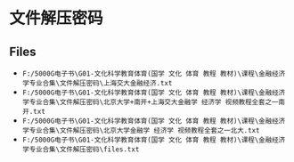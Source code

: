# 文件解压密码

## Files

- `F:/5000G电子书\G01-文化科学教育体育(国学 文化 体育 教程 教材)\课程\金融经济学专业合集\文件解压密码\上海交大金融经济.txt`
- `F:/5000G电子书\G01-文化科学教育体育(国学 文化 体育 教程 教材)\课程\金融经济学专业合集\文件解压密码\北京大学+南开+上海交大金融学 经济学 视频教程全套之一南开.txt`
- `F:/5000G电子书\G01-文化科学教育体育(国学 文化 体育 教程 教材)\课程\金融经济学专业合集\文件解压密码\北京大学金融学 经济学 视频教程全套之一北大.txt`
- `F:/5000G电子书\G01-文化科学教育体育(国学 文化 体育 教程 教材)\课程\金融经济学专业合集\文件解压密码\files.txt`
